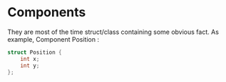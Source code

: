 # Components

They are most of the time struct/class containing some obvious fact. As example, Component Position :

```cpp
struct Position {  
	int x;  
	int y;  
};
```
